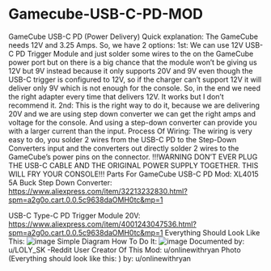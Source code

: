 # Gamecube-USB-C-PD-MOD
GameCube USB-C PD (Power Delivery)
Quick explanation:
 The GameCube needs 12V and 3.25 Amps.  So, we have 2 options: 
1st: 
We can use 12V USB-C PD Trigger Module and just solder some wires to the on the GameCube power port but on there is a big chance that the module won’t be giving us 12V but 9V instead because it only supports 20V and 9V even though the USB-C trigger is configured to 12V, so if the charger can’t support 12V it will deliver only 9V which is not enough for the console.  So, in the end we need the right adapter every time that delivers 12V. It works but I don’t recommend it.
2nd: 
This is the right way to do it, because we are delivering 20V and we are using step down converter we can get the right amps and voltage for the console. And using a step-down converter can provide you with a larger current than the input.
Process Of Wiring: 
The wiring is very easy to do, you solder 2 wires from the USB-C PD to the Step-Down Converters input and the converters out directly solder 2 wires to the GameCube’s power pins on the connector.
!!!WARNING DON’T EVER PLUG THE USB-C CABLE AND THE ORIGINAL POWER SUPPLY TOGETHER. THIS WILL FRY YOUR CONSOLE!!!
Parts For GameCube USB-C PD Mod:
XL4015 5A Buck Step Down Converter: https://www.aliexpress.com/item/32213232830.html?spm=a2g0o.cart.0.0.5c9638daOMH0tc&mp=1

USB-C Type-C PD Trigger Module 20V:
https://www.aliexpress.com/item/4001243047536.html?spm=a2g0o.cart.0.0.5c9638daOMH0tc&mp=1
Everything Should Look Like This: 
![image](https://user-images.githubusercontent.com/121257614/209207178-29c8984c-05d5-43b4-8d24-649dccb4649f.png)
Simple Diagram How To Do It:
![image](https://user-images.githubusercontent.com/121257614/209207429-dbd556f6-b66a-4818-9307-c6f67f7901dc.png)
Documented by: u/LOLY_SK -Reddit User
Creator Of This Mod: u/onlinewithryan
Photo (Everything should look like this: ) by: u/onlinewithryan 
